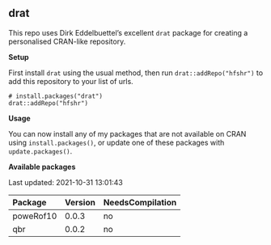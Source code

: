 
<!-- README.md is generated from README.Rmd. Please edit that file -->

## drat

<!-- badges: start -->

<!-- badges: end -->

This repo uses Dirk Eddelbuettel’s excellent `drat` package for creating
a personalised CRAN-like repository.

**Setup**

First install `drat` using the usual method, then run
`drat::addRepo("hfshr")` to add this repository to your list of urls.

    # install.packages("drat")
    drat::addRepo("hfshr")

**Usage**

You can now install any of my packages that are not available on CRAN
using `install.packages()`, or update one of these packages with
`update.packages()`.

**Available packages**

Last updated: 2021-10-31 13:01:43

| Package   | Version | NeedsCompilation |
| :-------- | :------ | :--------------- |
| poweRof10 | 0.0.3   | no               |
| qbr       | 0.0.2   | no               |
